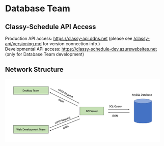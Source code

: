 # Database Team

## Classy-Schedule API Access
Production API access: https://classy-api.ddns.net (please see [/classy-api/versioning.md](docs) for version connection info.)
</br>
Developmental API access: https://classy-schedule-dev.azurewebsites.net (only for Database Team development)

## Network Structure
![Alt text](docs/network-layout.png?raw=true "Network Layout")
